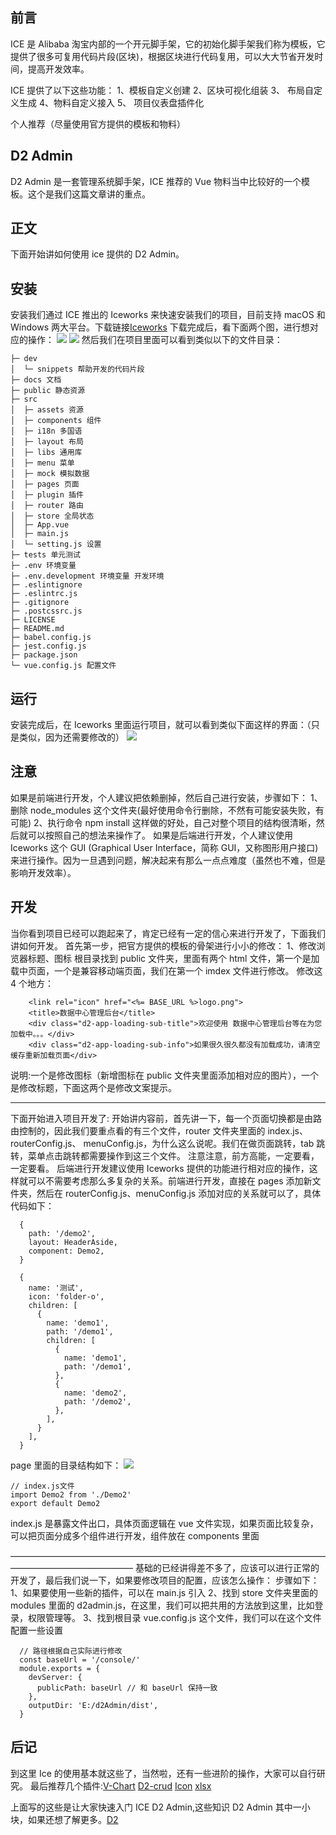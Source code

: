 ## 前言

ICE 是 Alibaba 淘宝内部的一个开元脚手架，它的初始化脚手架我们称为模板，它提供了很多可复用代码片段(区块)，根据区块进行代码复用，可以大大节省开发时间，提高开发效率。

ICE 提供了以下这些功能：
1、模板自定义创建 2、区块可视化组装 3、 布局自定义生成 4、物料自定义接入 5、 项目仪表盘插件化

个人推荐（尽量使用官方提供的模板和物料）

## D2 Admin

D2 Admin 是一套管理系统脚手架，ICE 推荐的 Vue 物料当中比较好的一个模板。这个是我们这篇文章讲的重点。

## 正文

下面开始讲如何使用 ice 提供的 D2 Admin。

## 安装

安装我们通过 ICE 推出的 Iceworks 来快速安装我们的项目，目前支持 macOS 和 Windows 两大平台。下载链接[Iceworks](https://alibaba.github.io/ice/iceworks)
下载完成后，看下面两个图，进行想对应的操作：
<img src="https://00feng00.github.io/img/iceworker-use-saying-1.jpg">
<img src="https://00feng00.github.io/img/iceworker-use-saying-2.jpg">
然后我们在项目里面可以看到类似以下的文件目录：

```
├─ dev
│  └─ snippets 帮助开发的代码片段
├─ docs 文档
├─ public 静态资源
├─ src
│  ├─ assets 资源
│  ├─ components 组件
│  ├─ i18n 多国语
│  ├─ layout 布局
│  ├─ libs 通用库
│  ├─ menu 菜单
│  ├─ mock 模拟数据
│  ├─ pages 页面
│  ├─ plugin 插件
│  ├─ router 路由
│  ├─ store 全局状态
│  ├─ App.vue
│  ├─ main.js
│  └─ setting.js 设置
├─ tests 单元测试
├─ .env 环境变量
├─ .env.development 环境变量 开发环境
├─ .eslintignore
├─ .eslintrc.js
├─ .gitignore
├─ .postcssrc.js
├─ LICENSE
├─ README.md
├─ babel.config.js
├─ jest.config.js
├─ package.json
└─ vue.config.js 配置文件
```

## 运行

安装完成后，在 Iceworks 里面运行项目，就可以看到类似下面这样的界面：（只是类似，因为还需要修改的）
<img src="https://00feng00.github.io/img/ice_admin_bg.jpg">

## 注意

如果是前端进行开发，个人建议把依赖删掉，然后自己进行安装，步骤如下：
1、删除 node_modules 这个文件夹(最好使用命令行删除，不然有可能安装失败，有可能)
2、执行命令 npm install
这样做的好处，自己对整个项目的结构很清晰，然后就可以按照自己的想法来操作了。
如果是后端进行开发，个人建议使用 Iceworks 这个 GUI (Graphical User Interface，简称 GUI，又称图形用户接口)来进行操作。因为一旦遇到问题，解决起来有那么一点点难度（虽然也不难，但是影响开发效率）。

## 开发

当你看到项目已经可以跑起来了，肯定已经有一定的信心来进行开发了，下面我们讲如何开发。
首先第一步，把官方提供的模板的骨架进行小小的修改：
1、修改浏览器标题、图标
根目录找到 public 文件夹，里面有两个 html 文件，第一个是加载中页面，一个是兼容移动端页面，我们在第一个 imdex 文件进行修改。
修改这 4 个地方：

```
    <link rel="icon" href="<%= BASE_URL %>logo.png">
    <title>数据中心管理后台</title>
    <div class="d2-app-loading-sub-title">欢迎使用 数据中心管理后台等在为您加载中。。。</div>
    <div class="d2-app-loading-sub-info">如果很久很久都没有加载成功，请清空缓存重新加载页面</div>
```

说明:一个是修改图标（新增图标在 public 文件夹里面添加相对应的图片），一个是修改标题，下面这两个是修改文案提示。

---

下面开始进入项目开发了:
开始讲内容前，首先讲一下，每一个页面切换都是由路由控制的，因此我们要重点看的有三个文件，router 文件夹里面的 index.js、routerConfig.js、 menuConfig.js，为什么这么说呢。我们在做页面跳转，tab 跳转，菜单点击跳转都需要操作到这三个文件。
注意注意，前方高能，一定要看，一定要看。
后端进行开发建议使用 Iceworks 提供的功能进行相对应的操作，这样就可以不需要考虑那么多复杂的关系。前端进行开发，直接在 pages 添加新文件夹，然后在 routerConfig.js、menuConfig.js 添加对应的关系就可以了，具体代码如下：

```
  {
    path: '/demo2',
    layout: HeaderAside,
    component: Demo2,
  }
```

```
  {
    name: '测试',
    icon: 'folder-o',
    children: [
      {
        name: 'demo1',
        path: '/demo1',
        children: [
          {
            name: 'demo1',
            path: '/demo1',
          },
          {
            name: 'demo2',
            path: '/demo2',
          },
        ],
      }
    ],
  }
```

page 里面的目录结构如下：
<img src="https://00feng00.github.io/img/ice-add-component.jpg">

```
// index.js文件
import Demo2 from './Demo2'
export default Demo2
```

index.js 是暴露文件出口，具体页面逻辑在 vue 文件实现，如果页面比较复杂，可以把页面分成多个组件进行开发，组件放在 components 里面

——————————————————————————————————————————————————
基础的已经讲得差不多了，应该可以进行正常的开发了，最后我们说一下，如果要修改项目的配置，应该怎么操作：
步骤如下：
1、如果要使用一些新的插件，可以在 main.js 引入
2、找到 store 文件夹里面的 modules 里面的 d2admin.js，在这里，我们可以把共用的方法放到这里，比如登录，权限管理等。
3、找到根目录 vue.config.js 这个文件，我们可以在这个文件配置一些设置

```
  // 路径根据自己实际进行修改
  const baseUrl = '/console/'
  module.exports = {
    devServer: {
      publicPath: baseUrl // 和 baseUrl 保持一致
    },
    outputDir: 'E:/d2Admin/dist',
  }
```

## 后记

到这里 Ice 的使用基本就这些了，当然啦，还有一些进阶的操作，大家可以自行研究。
最后推荐几个插件:[V-Chart](https://v-charts.js.org/#/) [D2-crud](https://github.com/d2-projects/d2-crud) [Icon](https://alibaba.github.io/ice/component/foundationsymbol#%E7%A4%BA%E4%BE%8B%E5%9B%BE%E6%A0%87) [xlsx](https://d2-projects.github.io/d2-admin-doc/zh/sys-plugins/data-export.html#%E6%B3%A8%E5%86%8C%E6%8F%92%E4%BB%B6)

上面写的这些是让大家快速入门 ICE D2 Admin,这些知识 D2 Admin 其中一小块，如果还想了解更多。[D2](https://d2-projects.github.io/d2-admin-doc/zh/learn-guide/)
